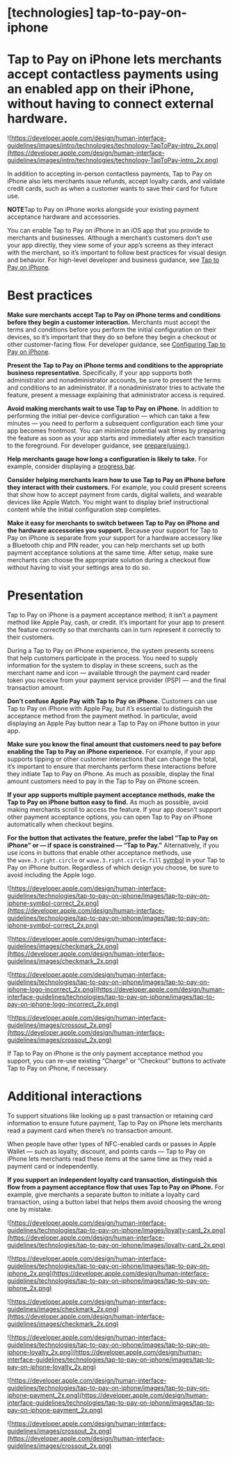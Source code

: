 # **[technologies] tap-to-pay-on-iphone**

# Tap to Pay on iPhone lets merchants accept contactless payments using an enabled app on their iPhone, without having to connect external hardware.

![https://developer.apple.com/design/human-interface-guidelines/images/intro/technologies/technology-TapToPay-intro_2x.png](https://developer.apple.com/design/human-interface-guidelines/images/intro/technologies/technology-TapToPay-intro_2x.png)

In addition to accepting in-person contactless payments, Tap to Pay on iPhone also lets merchants issue refunds, accept loyalty cards, and validate credit cards, such as when a customer wants to save their card for future use.

**NOTE**Tap to Pay on iPhone works alongside your existing payment acceptance hardware and accessories.

You can enable Tap to Pay on iPhone in an iOS app that you provide to merchants and businesses. Although a merchant’s customers don’t use your app directly, they view some of your app’s screens as they interact with the merchant, so it’s important to follow best practices for visual design and behavior. For high-level developer and business guidance, see [Tap to Pay on iPhone](https://developer.apple.com/tap-to-pay/).

# **Best practices**

**Make sure merchants accept Tap to Pay on iPhone terms and conditions before they begin a customer interaction.** Merchants must accept the terms and conditions before you perform the initial configuration on their devices, so it’s important that they do so before they begin a checkout or other customer-facing flow. For developer guidance, see [Configuring Tap to Pay on iPhone](https://developer.apple.com/documentation/proximityreader/configuring-tap-to-pay-on-iphone).

**Present the Tap to Pay on iPhone terms and conditions to the appropriate business representative.** Specifically, if your app supports both administrator and nonadministrator accounts, be sure to present the terms and conditions to an administrator. If a nonadministrator tries to activate the feature, present a message explaining that administrator access is required.

**Avoid making merchants wait to use Tap to Pay on iPhone.** In addition to performing the initial per-device configuration — which can take a few minutes — you need to perform a subsequent configuration each time your app becomes frontmost. You can minimize potential wait times by preparing the feature as soon as your app starts and immediately after each transition to the foreground. For developer guidance, see [prepare(using:)](https://developer.apple.com/documentation/proximityreader/paymentcardreader/prepare(using:)).

**Help merchants gauge how long a configuration is likely to take.** For example, consider displaying a [progress bar](https://developer.apple.com/design/human-interface-guidelines/components/status/progress-indicators#ios-ipados).

**Consider helping merchants learn how to use Tap to Pay on iPhone before they interact with their customers.** For example, you could present screens that show how to accept payment from cards, digital wallets, and wearable devices like Apple Watch. You might want to display brief instructional content while the initial configuration step completes.

**Make it easy for merchants to switch between Tap to Pay on iPhone and the hardware accessories you support.** Because your support for Tap to Pay on iPhone is separate from your support for a hardware accessory like a Bluetooth chip and PIN reader, you can help merchants set up both payment acceptance solutions at the same time. After setup, make sure merchants can choose the appropriate solution during a checkout flow without having to visit your settings area to do so.

# **Presentation**

Tap to Pay on iPhone is a payment acceptance method; it isn’t a payment method like Apple Pay, cash, or credit. It’s important for your app to present the feature correctly so that merchants can in turn represent it correctly to their customers.

During a Tap to Pay on iPhone experience, the system presents screens that help customers participate in the process. You need to supply information for the system to display in these screens, such as the merchant name and icon — available through the payment card reader token you receive from your payment service provider (PSP) — and the final transaction amount.

**Don’t confuse Apple Pay with Tap to Pay on iPhone.** Customers can use Tap to Pay on iPhone with Apple Pay, but it’s essential to distinguish the acceptance method from the payment method. In particular, avoid displaying an Apple Pay button near a Tap to Pay on iPhone button in your app.

**Make sure you know the final amount that customers need to pay before enabling the Tap to Pay on iPhone experience.** For example, if your app supports tipping or other customer interactions that can change the total, it’s important to ensure that merchants perform these interactions before they initiate Tap to Pay on iPhone. As much as possible, display the final amount customers need to pay in the Tap to Pay on iPhone screen.

**If your app supports multiple payment acceptance methods, make the Tap to Pay on iPhone button easy to find.** As much as possible, avoid making merchants scroll to access the feature. If your app doesn’t support other payment acceptance options, you can open Tap to Pay on iPhone automatically when checkout begins.

**For the button that activates the feature, prefer the label “Tap to Pay on iPhone” or — if space is constrained — “Tap to Pay.”** Alternatively, if you use icons in buttons that enable other acceptance methods, use the `wave.3.right.circle` or `wave.3.right.circle.fill` [symbol](https://developer.apple.com/design/human-interface-guidelines/foundations/sf-symbols) in your Tap to Pay on iPhone button. Regardless of which design you choose, be sure to avoid including the Apple logo.

![https://developer.apple.com/design/human-interface-guidelines/technologies/tap-to-pay-on-iphone/images/tap-to-pay-on-iphone-symbol-correct_2x.png](https://developer.apple.com/design/human-interface-guidelines/technologies/tap-to-pay-on-iphone/images/tap-to-pay-on-iphone-symbol-correct_2x.png)

![https://developer.apple.com/design/human-interface-guidelines/images/checkmark_2x.png](https://developer.apple.com/design/human-interface-guidelines/images/checkmark_2x.png)

![https://developer.apple.com/design/human-interface-guidelines/technologies/tap-to-pay-on-iphone/images/tap-to-pay-on-iphone-logo-incorrect_2x.png](https://developer.apple.com/design/human-interface-guidelines/technologies/tap-to-pay-on-iphone/images/tap-to-pay-on-iphone-logo-incorrect_2x.png)

![https://developer.apple.com/design/human-interface-guidelines/images/crossout_2x.png](https://developer.apple.com/design/human-interface-guidelines/images/crossout_2x.png)

If Tap to Pay on iPhone is the only payment acceptance method you support, you can re-use existing “Charge” or “Checkout” buttons to activate Tap to Pay on iPhone, if necessary.

# **Additional interactions**

To support situations like looking up a past transaction or retaining card information to ensure future payment, Tap to Pay on iPhone lets merchants read a payment card when there’s no transaction amount.

When people have other types of NFC-enabled cards or passes in Apple Wallet — such as loyalty, discount, and points cards — Tap to Pay on iPhone lets merchants read these items at the same time as they read a payment card or independently.

**If you support an independent loyalty card transaction, distinguish this flow from a payment acceptance flow that uses Tap to Pay on iPhone.** For example, give merchants a separate button to initiate a loyalty card transaction, using a button label that helps them avoid choosing the wrong one by mistake.

![https://developer.apple.com/design/human-interface-guidelines/technologies/tap-to-pay-on-iphone/images/loyalty-card_2x.png](https://developer.apple.com/design/human-interface-guidelines/technologies/tap-to-pay-on-iphone/images/loyalty-card_2x.png)

![https://developer.apple.com/design/human-interface-guidelines/technologies/tap-to-pay-on-iphone/images/tap-to-pay-on-iphone_2x.png](https://developer.apple.com/design/human-interface-guidelines/technologies/tap-to-pay-on-iphone/images/tap-to-pay-on-iphone_2x.png)

![https://developer.apple.com/design/human-interface-guidelines/images/checkmark_2x.png](https://developer.apple.com/design/human-interface-guidelines/images/checkmark_2x.png)

![https://developer.apple.com/design/human-interface-guidelines/technologies/tap-to-pay-on-iphone/images/tap-to-pay-on-iphone-loyalty_2x.png](https://developer.apple.com/design/human-interface-guidelines/technologies/tap-to-pay-on-iphone/images/tap-to-pay-on-iphone-loyalty_2x.png)

![https://developer.apple.com/design/human-interface-guidelines/technologies/tap-to-pay-on-iphone/images/tap-to-pay-on-iphone-payment_2x.png](https://developer.apple.com/design/human-interface-guidelines/technologies/tap-to-pay-on-iphone/images/tap-to-pay-on-iphone-payment_2x.png)

![https://developer.apple.com/design/human-interface-guidelines/images/crossout_2x.png](https://developer.apple.com/design/human-interface-guidelines/images/crossout_2x.png)